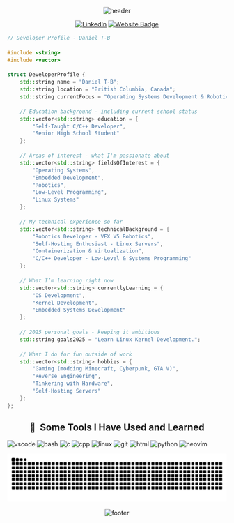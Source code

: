 <div align="center">

![header](https://capsule-render.vercel.app/api?type=waving&height=175&color=gradient&text=Hello%20World&textBg=false&reversal=true&section=header&fontSize=70&desc=I'm%20Daniel!)
  
[![LinkedIn](https://img.shields.io/badge/linkedin-%230077B5.svg?style=for-the-badge&logo=linkedin&logoColor=white)](https://www.linkedin.com/in/daniel-treiber-bobylev-1a99bb354)
  <a href="https://sulphurium.com">
    <img src="https://img.shields.io/badge/Website-Click%20Here-blue?style=for-the-badge" alt="Website Badge">
  </a>

</div>

```cpp
// Developer Profile - Daniel T-B

#include <string>
#include <vector>

struct DeveloperProfile {
    std::string name = "Daniel T-B";
    std::string location = "British Columbia, Canada";
    std::string currentFocus = "Operating Systems Development & Robotics";

    // Education background - including current school status
    std::vector<std::string> education = {
        "Self-Taught C/C++ Developer",
        "Senior High School Student"
    };

    // Areas of interest - what I'm passionate about
    std::vector<std::string> fieldsOfInterest = {
        "Operating Systems",
        "Embedded Development",
        "Robotics",
        "Low-Level Programming",
        "Linux Systems"
    };

    // My technical experience so far
    std::vector<std::string> technicalBackground = {
        "Robotics Developer - VEX V5 Robotics",
        "Self-Hosting Enthusiast - Linux Servers",
        "Containerization & Virtualization",
        "C/C++ Developer - Low-Level & Systems Programming"
    };

    // What I’m learning right now
    std::vector<std::string> currentlyLearning = {
        "OS Development",
        "Kernel Development",
        "Embedded Systems Development"
    };

    // 2025 personal goals - keeping it ambitious
    std::string goals2025 = "Learn Linux Kernel Development.";

    // What I do for fun outside of work
    std::vector<std::string> hobbies = {
        "Gaming (modding Minecraft, Cyberpunk, GTA V)",
        "Reverse Engineering",
        "Tinkering with Hardware",
        "Self-Hosting Servers"
    };
};
```
<div align="center">

<h2> 🚀 &nbsp;Some Tools I Have Used and Learned</h2>
<p align="left">
<img src="https://cdn.jsdelivr.net/gh/devicons/devicon/icons/vscode/vscode-original.svg" alt="vscode" width="45" height="45"/>
<img src="https://cdn.jsdelivr.net/gh/devicons/devicon/icons/bash/bash-original.svg" alt="bash" width="45" height="45"/>
<img src="https://cdn.jsdelivr.net/gh/devicons/devicon@latest/icons/c/c-original.svg" alt="c" width="45" height="45"/>
<img src="https://cdn.jsdelivr.net/gh/devicons/devicon@latest/icons/cplusplus/cplusplus-original.svg" alt="cpp" width="45" height="45"/>
<img src="https://cdn.jsdelivr.net/gh/devicons/devicon@latest/icons/linux/linux-original.svg" alt="linux" width="45" height="45"/>
<img src="https://cdn.jsdelivr.net/gh/devicons/devicon@latest/icons/git/git-original.svg" alt="git" width="45" height="45"/>
<img src="https://cdn.jsdelivr.net/gh/devicons/devicon@latest/icons/html5/html5-original.svg" alt="html" width="45" height="45"/>
<img src="https://cdn.jsdelivr.net/gh/devicons/devicon@latest/icons/python/python-original-wordmark.svg" alt="python" width="45" height="45"/>
<img src="https://cdn.jsdelivr.net/gh/devicons/devicon@latest/icons/neovim/neovim-original.svg" alt="neovim" width="45" height="45" />
</p>

![Snake animation](https://github.com/varig203/varig203/blob/output/github-contribution-grid-snake-v2.svg)

![footer](https://capsule-render.vercel.app/api?type=waving&height=200&color=gradient&section=footer)
</div>
